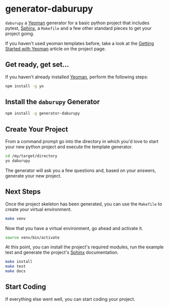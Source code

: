 # generator-daburupy
`daburupy` a [Yeoman](http://yeoman.io) generator for a basic python project that includes pytest, [Sphinx](http://www.sphinx-doc.org/en/master/), a `Makefile` and a few other standard pieces to get your project going.

If you haven't used yeoman templates before, take a look at the [Getting Started with Yeoman](http://yeoman.io/learning/) article on the project page.

## Get ready, get set...

If you haven't already installed  [Yeoman](http://yeoman.io/learning/), perform the following steps:

```bash
npm install -g yo
```

## Install the `daburupy` Generator

```bash
npm install -g generator-daburupy
```

## Create Your Project

From a command prompt go into the directory in which you'd love to start your new python project and execute the template generator.

```bash
cd /my/target/directory
yo daburupy
```

The generator will ask you a few questions and, based on your answers, generate your new project.

## Next Steps

Once the project skeleton has been generated, you can use the `Makefile` to create your virtual environment.

```bash
make venv
```
Now that you have a virtual environment, go ahead and activate it.

```bash
source venv/bin/activate
```

At this point, you can install the project's required modules, run the example test and generate the project's [Sphinx](http://www.sphinx-doc.org/en/master/) documentation.

```bash
make install
make test
make docs
```

## Start Coding

If everything else went well, you can start coding your project.